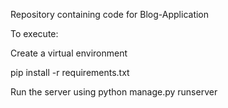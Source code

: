 Repository containing code for Blog-Application

To execute:

Create a virtual environment

pip install -r requirements.txt

Run the server using python manage.py runserver
